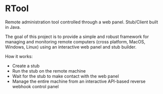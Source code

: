 # RTool
Remote administration tool controlled through a web panel. Stub/Client built in Java.

The goal of this project is to provide a simple and robust framework for managing and monitoring remote computers (cross platform, MacOS, Windows, Linux) using an interactive web panel and stub builder.

How it works:
- Create a stub
- Run the stub on the remote machine
- Wait for the stub to make contact with the web panel
- Manage the entire machine from an interactive API-based reverse webhook control panel
